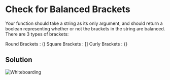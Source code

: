 # Check for Balanced Brackets

Your function should take a string as its only argument, and should return a boolean representing whether or not the brackets in the string are balanced. There are 3 types of brackets:

Round Brackets : ()
Square Brackets : []
Curly Brackets : {}

## Solution
![Whiteboarding](https://github.com/katcosgrove/data-structures-and-algorithms/assets/multi-bracket-validation.jpg)